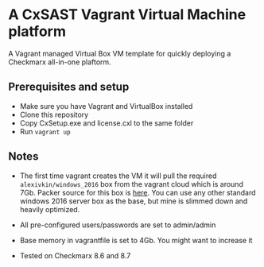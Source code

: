 # A CxSAST Vagrant Virtual Machine platform
A Vagrant managed Virtual Box VM template for quickly deploying a Checkmarx all-in-one plaftorm.

## Prerequisites and setup
* Make sure you have Vagrant and VirtualBox installed
* Clone this repository
* Copy CxSetup.exe and license.cxl to the same folder
* Run `vagrant up`

## Notes

* The first time vagrant creates the VM it will pull the required `alexivkin/windows_2016` box from the vagrant cloud which is around 7Gb.
Packer source for this box is [here](https://github.com/alexivkin/windows_2016). You can use any other standard windows 2016 server box as the base,
but mine is slimmed down and heavily optimized.

* All pre-configured users/passwords are set to admin/admin
* Base memory in vagrantfile is set to 4Gb. You might want to increase it
* Tested on Checkmarx 8.6 and 8.7
